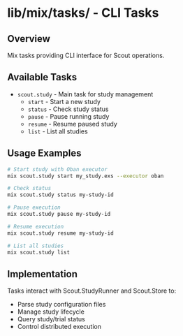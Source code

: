 # lib/mix/tasks/ - CLI Tasks

## Overview
Mix tasks providing CLI interface for Scout operations.

## Available Tasks
- `scout.study` - Main task for study management
  - `start` - Start a new study
  - `status` - Check study status
  - `pause` - Pause running study
  - `resume` - Resume paused study
  - `list` - List all studies

## Usage Examples
```bash
# Start study with Oban executor
mix scout.study start my_study.exs --executor oban

# Check status
mix scout.study status my-study-id

# Pause execution
mix scout.study pause my-study-id

# Resume execution
mix scout.study resume my-study-id

# List all studies
mix scout.study list
```

## Implementation
Tasks interact with Scout.StudyRunner and Scout.Store to:
- Parse study configuration files
- Manage study lifecycle
- Query study/trial status
- Control distributed execution